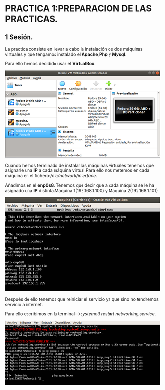 # PRACTICA 1:PREPARACION DE LAS PRACTICAS.
## 1 Sesión.

La practica consiste en llevar a cabo la instalación de dos máquinas virtuales y que tengamos instalado el **Apache**,**Php** y **Mysql**.

Para ello hemos decidido usar el **VirtualBox**.

![img](https://github.com/salva12345678/SWAP/blob/master/practica1/Foto_1.png)

Cuando hemos terminado de instalar las máquinas virtuales tenemos que asignarle una **IP** a cada máquina virtual.Para ello nos metemos en cada máquina en el fichero:*/etc/network/interface*.

Añadimos en el **enp0s8**.
Tenemos que decir que a cada máquina se le ha asignado una **IP** distinta.Maquina 1(192.168.1.100) y Maquina 2(192.168.1.101) 


![img](https://github.com/salva12345678/SWAP/blob/master/practica1/foto_2.png)

Después de ello tenemos que reiniciar el servicio ya que sino no tendremos servicio a internet.

Para ello escribimos en la terminal-->*systemctl restart networking.service*.

![img](https://github.com/salva12345678/SWAP/blob/master/practica1/foto_3.png)
